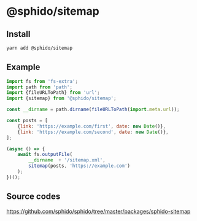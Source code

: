 # @sphido/sitemap

## Install

```bash
yarn add @sphido/sitemap
```

## Example

```javascript
import fs from 'fs-extra';
import path from 'path';
import {fileURLToPath} from 'url';
import {sitemap} from '@sphido/sitemap';

const __dirname = path.dirname(fileURLToPath(import.meta.url));

const posts = [
	{link: 'https://example.com/first', date: new Date()},
	{link: 'https://example.com/second', date: new Date()},
];

(async () => {
	await fs.outputFile(
		__dirname  + '/sitemap.xml',
		sitemap(posts, 'https://example.com')
	);
})();
```

## Source codes

https://github.com/sphido/sphido/tree/master/packages/sphido-sitemap